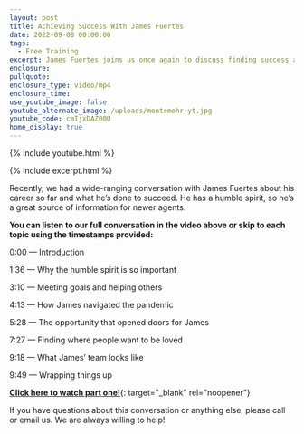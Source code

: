 ```yaml
---
layout: post
title: Achieving Success With James Fuertes
date: 2022-09-08 00:00:00
tags:
  - Free Training
excerpt: James Fuertes joins us once again to discuss finding success as an agent.
enclosure:
pullquote:
enclosure_type: video/mp4
enclosure_time:
use_youtube_image: false
youtube_alternate_image: /uploads/montemohr-yt.jpg
youtube_code: cmIjxDAZ00U
home_display: true
---
```

{% include youtube.html %}

{% include excerpt.html %}

Recently, we had a wide-ranging conversation with James Fuertes about his career so far and what he’s done to succeed. He has a humble spirit, so he’s a great source of information for newer agents.&nbsp;

**You can listen to our full conversation in the video above or skip to each topic using the timestamps provided:**

0:00 — Introduction&nbsp;

1:36 — Why the humble spirit is so important

3:10 — Meeting goals and helping others

4:13 — How James navigated the pandemic

5:28 — The opportunity that opened doors for James

7:27 — Finding where people want to be loved

9:18 — What James’ team looks like

9:49 — Wrapping things up

[**Click here to watch part one\!**](https://youtu.be/zbNtqrApd9s){: target="_blank" rel="noopener"}

If you have questions about this conversation or anything else, please call or email us. We are always willing to help\!